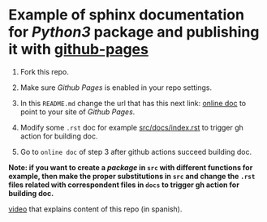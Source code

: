 # Example of sphinx documentation for *Python3* package and publishing it with [github-pages](https://pages.github.com/)

1. Fork this repo.

2. Make sure *Github Pages* is enabled in your repo settings.

3. In this `README.md` change the url that has this next link: [online doc](https://sancas96.github.io/example-python-package-and-sphinx-doc/) to point to your site of *Github Pages*.

4. Modify some `.rst` doc for example [src/docs/index.rst](src/docs/index.rst) to trigger gh action for building doc.

5. Go to `online doc` of step 3 after github actions succeed building doc.

**Note: if you want to create a *package* in `src` with different functions for example, then make the proper substitutions in `src` and change the `.rst` files related with correspondent files in `docs` to trigger gh action for building doc.**


[video](https://youtu.be/zmfbKNvOuSk) that explains content of this repo (in spanish).
